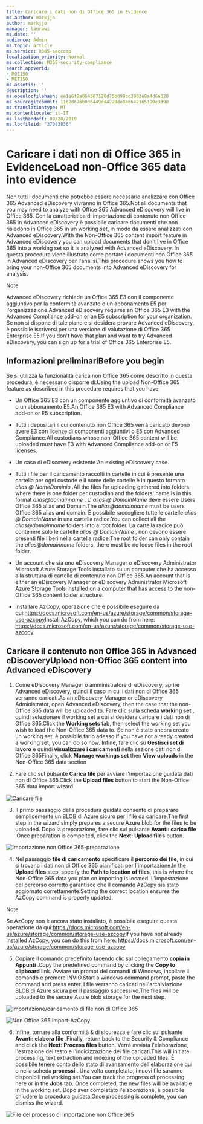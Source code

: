 ```yaml
---
title: Caricare i dati non di Office 365 in Evidence
ms.author: markjjo
author: markjjo
manager: laurawi
ms.date: ''
audience: Admin
ms.topic: article
ms.service: O365-seccomp
localization_priority: Normal
ms.collection: M365-security-compliance
search.appverid:
- MOE150
- MET150
ms.assetid: ''
description: ''
ms.openlocfilehash: ee1e6f8a064567126d75b099cc3003e8a4d6a020
ms.sourcegitcommit: 1162d676b036449ea4220de8a6642165190e3398
ms.translationtype: MT
ms.contentlocale: it-IT
ms.lasthandoff: 09/20/2019
ms.locfileid: "37083836"
---
```

# <a name="load-non-office-365-data-into-evidence"></a><span data-ttu-id="42617-102">Caricare i dati non di Office 365 in Evidence</span><span class="sxs-lookup"><span data-stu-id="42617-102">Load non-Office 365 data into evidence</span></span>

<span data-ttu-id="42617-103">Non tutti i documenti che potrebbe essere necessario analizzare con Office 365 Advanced eDiscovery vivranno in Office 365.</span><span class="sxs-lookup"><span data-stu-id="42617-103">Not all documents that you may need to analyze with Office 365 Advanced eDiscovery will live in Office 365.</span></span> <span data-ttu-id="42617-104">Con la caratteristica di importazione di contenuto non Office 365 in Advanced eDiscovery è possibile caricare documenti che non risiedono in Office 365 in un working set, in modo da essere analizzati con Advanced eDiscovery.</span><span class="sxs-lookup"><span data-stu-id="42617-104">With the Non-Office 365 content import feature in Advanced eDiscovery you can upload documents that don't live in Office 365 into a working set so it is analyzed with Advanced eDiscovery.</span></span> <span data-ttu-id="42617-105">In questa procedura viene illustrato come portare i documenti non Office 365 in Advanced eDiscovery per l'analisi.</span><span class="sxs-lookup"><span data-stu-id="42617-105">This procedure shows you how to bring your non-Office 365 documents into Advanced eDiscovery for analysis.</span></span>

>[!Note]
><span data-ttu-id="42617-106">Advanced eDiscovery richiede un Office 365 E3 con il componente aggiuntivo per la conformità avanzato o un abbonamento E5 per l'organizzazione.</span><span class="sxs-lookup"><span data-stu-id="42617-106">Advanced eDiscovery requires an Office 365 E3 with the Advanced Compliance add-on or an E5 subscription for your organization.</span></span> <span data-ttu-id="42617-107">Se non si dispone di tale piano e si desidera provare Advanced eDiscovery, è possibile iscriversi per una versione di valutazione di Office 365 Enterprise E5.</span><span class="sxs-lookup"><span data-stu-id="42617-107">If you don't have that plan and want to try Advanced eDiscovery, you can sign up for a trial of Office 365 Enterprise E5.</span></span>

## <a name="before-you-begin"></a><span data-ttu-id="42617-108">Informazioni preliminari</span><span class="sxs-lookup"><span data-stu-id="42617-108">Before you begin</span></span>
<span data-ttu-id="42617-109">Se si utilizza la funzionalità carica non Office 365 come descritto in questa procedura, è necessario disporre di:</span><span class="sxs-lookup"><span data-stu-id="42617-109">Using the upload Non-Office 365 feature as described in this procedure requires that you have:</span></span>

- <span data-ttu-id="42617-110">Un Office 365 E3 con un componente aggiuntivo di conformità avanzato o un abbonamento E5.</span><span class="sxs-lookup"><span data-stu-id="42617-110">An Office 365 E3 with Advanced Compliance add-on or E5 subscription.</span></span>

- <span data-ttu-id="42617-111">Tutti i depositari il cui contenuto non Office 365 verrà caricato devono avere E3 con licenze di componenti aggiuntivi o E5 con Advanced Compliance.</span><span class="sxs-lookup"><span data-stu-id="42617-111">All custodians whose non-Office 365 content will be uploaded must have E3 with Advanced Compliance add-on or E5 licenses.</span></span>

- <span data-ttu-id="42617-112">Un caso di eDiscovery esistente.</span><span class="sxs-lookup"><span data-stu-id="42617-112">An existing eDiscovery case.</span></span>

- <span data-ttu-id="42617-113">Tutti i file per il caricamento raccolti in cartelle in cui è presente una cartella per ogni custode e il nome delle cartelle è in questo formato *alias @ NomeDominio* .</span><span class="sxs-lookup"><span data-stu-id="42617-113">All the files for uploading gathered into folders where there is one folder per custodian and the folders' name is in this format *alias@domainname* .</span></span> <span data-ttu-id="42617-114">L' *alias @ DomainName* deve essere Users Office 365 alias and Domain.</span><span class="sxs-lookup"><span data-stu-id="42617-114">The *alias@domainname* must be users Office 365 alias and domain.</span></span> <span data-ttu-id="42617-115">È possibile raccogliere tutte le cartelle *alias @ DomainName* in una cartella radice.</span><span class="sxs-lookup"><span data-stu-id="42617-115">You can collect all the *alias@domainname* folders into a root folder.</span></span> <span data-ttu-id="42617-116">La cartella radice può contenere solo le cartelle *alias @ DomainName* , non devono essere presenti file liberi nella cartella radice.</span><span class="sxs-lookup"><span data-stu-id="42617-116">The root folder can only contain the *alias@domainname* folders, there must be no loose files in the root folder.</span></span>

- <span data-ttu-id="42617-117">Un account che sia uno eDiscovery Manager o eDiscovery Administrator Microsoft Azure Storage Tools installato su un computer che ha accesso alla struttura di cartelle di contenuto non Office 365.</span><span class="sxs-lookup"><span data-stu-id="42617-117">An account that is either an eDiscovery Manager or eDiscovery Administrator Microsoft Azure Storage Tools installed on a computer that has access to the non-Office 365 content folder structure.</span></span>

- <span data-ttu-id="42617-118">Installare AzCopy, operazione che è possibile eseguire da qui:https://docs.microsoft.com/en-us/azure/storage/common/storage-use-azcopy</span><span class="sxs-lookup"><span data-stu-id="42617-118">Install AzCopy, which you can do from here: https://docs.microsoft.com/en-us/azure/storage/common/storage-use-azcopy</span></span>

## <a name="upload-non-office-365-content-into-advanced-ediscovery"></a><span data-ttu-id="42617-119">Caricare il contenuto non Office 365 in Advanced eDiscovery</span><span class="sxs-lookup"><span data-stu-id="42617-119">Upload non-Office 365 content into Advanced eDiscovery</span></span>

1. <span data-ttu-id="42617-120">Come eDiscovery Manager o amministratore di eDiscovery, aprire Advanced eDiscovery, quindi il caso in cui i dati non di Office 365 verranno caricati.</span><span class="sxs-lookup"><span data-stu-id="42617-120">As an eDiscovery Manager or eDiscovery Administrator, open Advanced eDiscovery, then the case that the non-Office 365 data will be uploaded to.</span></span>  <span data-ttu-id="42617-121">Fare clic sulla scheda **working set** , quindi selezionare il working set a cui si desidera caricare i dati non di Office 365.</span><span class="sxs-lookup"><span data-stu-id="42617-121">Click the **Working sets** tab, then select the working set you wish to load the Non-Office 365 data to.</span></span>  <span data-ttu-id="42617-122">Se non è stato ancora creato un working set, è possibile farlo adesso.</span><span class="sxs-lookup"><span data-stu-id="42617-122">If you have not already created a working set, you can do so now.</span></span>  <span data-ttu-id="42617-123">Infine, fare clic su **Gestisci set di lavoro** e quindi **visualizzare i caricamenti** nella sezione dati non di Office 365</span><span class="sxs-lookup"><span data-stu-id="42617-123">Finally, click **Manage workings set** then **View uploads** in the Non-Office 365 data section</span></span>

2. <span data-ttu-id="42617-124">Fare clic sul pulsante **Carica file** per avviare l'importazione guidata dati non di Office 365.</span><span class="sxs-lookup"><span data-stu-id="42617-124">Click the **Upload files** button to start the Non-Office 365 data import wizard.</span></span>

![Caricare file](media/574f4059-4146-4058-9df3-ec97cf28d7c7.png)

3. <span data-ttu-id="42617-126">Il primo passaggio della procedura guidata consente di preparare semplicemente un BLOB di Azure sicuro per i file da caricare.</span><span class="sxs-lookup"><span data-stu-id="42617-126">The first step in the wizard simply prepares a secure Azure blob for the files to be uploaded.</span></span>  <span data-ttu-id="42617-127">Dopo la preparazione, fare clic sul pulsante **Avanti: carica file** .</span><span class="sxs-lookup"><span data-stu-id="42617-127">Once preparation is compelted, click the **Next: Upload files** button.</span></span>

![Importazione non Office 365-preparazione](media/0670a347-a578-454a-9b3d-e70ef47aec57.png)
 
4. <span data-ttu-id="42617-129">Nel passaggio **file di caricamento** specificare il **percorso dei file**, in cui si trovano i dati non di Office 365 pianificati per l'importazione.</span><span class="sxs-lookup"><span data-stu-id="42617-129">In the **Upload files** step, specify the **Path to location of files**, this is where the Non-Office 365 data you plan on importing is located.</span></span>  <span data-ttu-id="42617-130">L'impostazione del percorso corretto garantisce che il comando AzCopy sia stato aggiornato correttamente.</span><span class="sxs-lookup"><span data-stu-id="42617-130">Setting the correct location ensures the AzCopy command is properly updated.</span></span>

> [!NOTE]
> <span data-ttu-id="42617-131">Se AzCopy non è ancora stato installato, è possibile eseguire questa operazione da qui:https://docs.microsoft.com/en-us/azure/storage/common/storage-use-azcopy</span><span class="sxs-lookup"><span data-stu-id="42617-131">If you have not already installed AzCopy, you can do this from here: https://docs.microsoft.com/en-us/azure/storage/common/storage-use-azcopy</span></span>

5. <span data-ttu-id="42617-132">Copiare il comando predefinito facendo clic sul collegamento **copia in Appunti** .</span><span class="sxs-lookup"><span data-stu-id="42617-132">Copy the predefined command by clicking the **Copy to clipboard** link.</span></span> <span data-ttu-id="42617-133">Avviare un prompt dei comandi di Windows, incollare il comando e premere INVIO.</span><span class="sxs-lookup"><span data-stu-id="42617-133">Start a windows command prompt, paste the command and press enter.</span></span>  <span data-ttu-id="42617-134">I file verranno caricati nell'archiviazione BLOB di Azure sicura per il passaggio successivo.</span><span class="sxs-lookup"><span data-stu-id="42617-134">The files will be uploaded to the secure Azure blob storage for the next step.</span></span>

![Importazione/caricamento di file non di Office 365](media/3ea53b5d-7f9b-4dfc-ba63-90a38c14d41a.png)

![Non Office 365 Import-AzCopy](media/504e2dbe-f36f-4f36-9b08-04aea85d8250.png)

6. <span data-ttu-id="42617-137">Infine, tornare alla conformità & di sicurezza e fare clic sul pulsante **Avanti: elabora file** .</span><span class="sxs-lookup"><span data-stu-id="42617-137">Finally, return back to the Security & Compliance and click the **Next: Process files** button.</span></span>  <span data-ttu-id="42617-138">Verrà avviata l'elaborazione, l'estrazione del testo e l'indicizzazione dei file caricati.</span><span class="sxs-lookup"><span data-stu-id="42617-138">This will initiate processing, text extraction and indexing of the uploaded files.</span></span>  <span data-ttu-id="42617-139">È possibile tenere conto dello stato di avanzamento dell'elaborazione qui o nella scheda **processi** .  Una volta completato, i nuovi file saranno disponibili nel working set.</span><span class="sxs-lookup"><span data-stu-id="42617-139">You can track the progress of processing here or in the **Jobs** tab.  Once completed, the new files will be available in the working set.</span></span>  <span data-ttu-id="42617-140">Dopo aver completato l'elaborazione, è possibile chiudere la procedura guidata.</span><span class="sxs-lookup"><span data-stu-id="42617-140">Once processing is complete, you can dismiss the wizard.</span></span>

![File del processo di importazione non Office 365](media/218b1545-416a-4a9f-9b25-3b70e8508f67.png)

